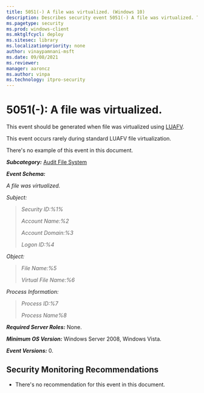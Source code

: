 ```yaml
---
title: 5051(-) A file was virtualized. (Windows 10)
description: Describes security event 5051(-) A file was virtualized. This event is generated when a file is virtualized using LUAFV.
ms.pagetype: security
ms.prod: windows-client
ms.mktglfcycl: deploy
ms.sitesec: library
ms.localizationpriority: none
author: vinaypamnani-msft
ms.date: 09/08/2021
ms.reviewer: 
manager: aaroncz
ms.author: vinpa
ms.technology: itpro-security
---
```


# 5051(-): A file was virtualized.


This event should be generated when file was virtualized using [LUAFV](https://blogs.msdn.com/b/alexcarp/archive/2009/06/25/the-deal-with-luafv-sys.aspx).

This event occurs rarely during standard LUAFV file virtualization.

There's no example of this event in this document.

***Subcategory:***&nbsp;[Audit File System](audit-file-system.md)

***Event Schema:***

*A file was virtualized.*

*Subject:*

> *Security ID:%1%*
>
> *Account Name:%2*
>
> *Account Domain:%3*
>
> *Logon ID:%4*

*Object:*

> *File Name:%5*
>
> *Virtual File Name:%6*

*Process Information:*

> *Process ID:%7*
>
> *Process Name%8*

***Required Server Roles:*** None.

***Minimum OS Version:*** Windows Server 2008, Windows Vista.

***Event Versions:*** 0.

## Security Monitoring Recommendations

-   There's no recommendation for this event in this document.


